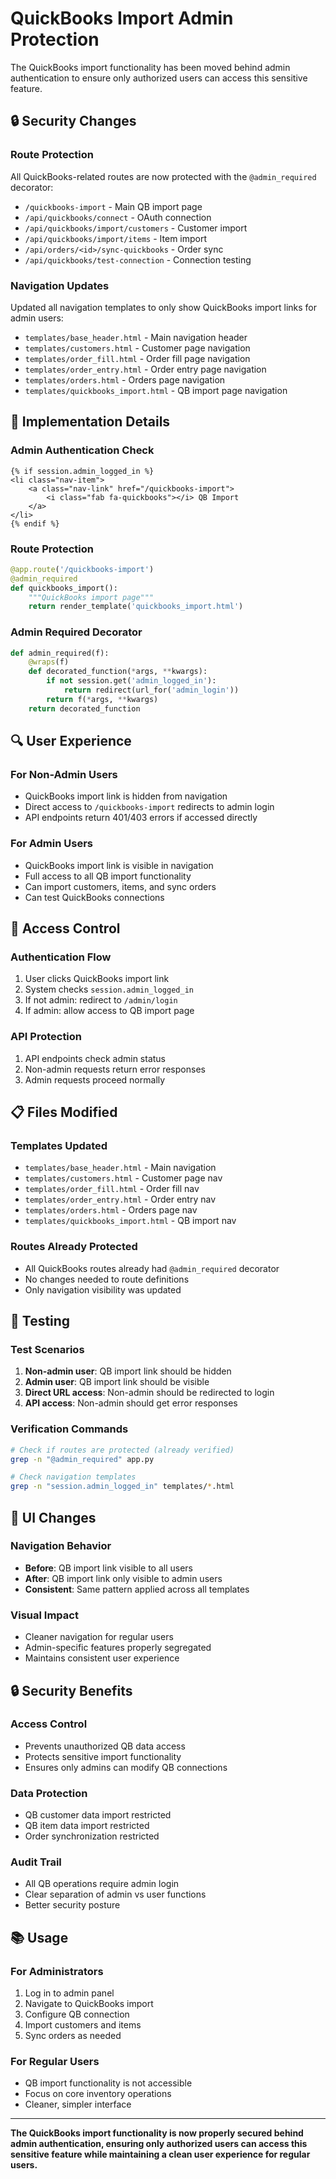 # QuickBooks Import Admin Protection

The QuickBooks import functionality has been moved behind admin authentication to ensure only authorized users can access this sensitive feature.

## 🔒 **Security Changes**

### **Route Protection**
All QuickBooks-related routes are now protected with the `@admin_required` decorator:

- `/quickbooks-import` - Main QB import page
- `/api/quickbooks/connect` - OAuth connection
- `/api/quickbooks/import/customers` - Customer import
- `/api/quickbooks/import/items` - Item import
- `/api/orders/<id>/sync-quickbooks` - Order sync
- `/api/quickbooks/test-connection` - Connection testing

### **Navigation Updates**
Updated all navigation templates to only show QuickBooks import links for admin users:

- `templates/base_header.html` - Main navigation header
- `templates/customers.html` - Customer page navigation
- `templates/order_fill.html` - Order fill page navigation
- `templates/order_entry.html` - Order entry page navigation
- `templates/orders.html` - Orders page navigation
- `templates/quickbooks_import.html` - QB import page navigation

## 🎯 **Implementation Details**

### **Admin Authentication Check**
```jinja2
{% if session.admin_logged_in %}
<li class="nav-item">
    <a class="nav-link" href="/quickbooks-import">
        <i class="fab fa-quickbooks"></i> QB Import
    </a>
</li>
{% endif %}
```

### **Route Protection**
```python
@app.route('/quickbooks-import')
@admin_required
def quickbooks_import():
    """QuickBooks import page"""
    return render_template('quickbooks_import.html')
```

### **Admin Required Decorator**
```python
def admin_required(f):
    @wraps(f)
    def decorated_function(*args, **kwargs):
        if not session.get('admin_logged_in'):
            return redirect(url_for('admin_login'))
        return f(*args, **kwargs)
    return decorated_function
```

## 🔍 **User Experience**

### **For Non-Admin Users**
- QuickBooks import link is hidden from navigation
- Direct access to `/quickbooks-import` redirects to admin login
- API endpoints return 401/403 errors if accessed directly

### **For Admin Users**
- QuickBooks import link is visible in navigation
- Full access to all QB import functionality
- Can import customers, items, and sync orders
- Can test QuickBooks connections

## 🚀 **Access Control**

### **Authentication Flow**
1. User clicks QuickBooks import link
2. System checks `session.admin_logged_in`
3. If not admin: redirect to `/admin/login`
4. If admin: allow access to QB import page

### **API Protection**
1. API endpoints check admin status
2. Non-admin requests return error responses
3. Admin requests proceed normally

## 📋 **Files Modified**

### **Templates Updated**
- `templates/base_header.html` - Main navigation
- `templates/customers.html` - Customer page nav
- `templates/order_fill.html` - Order fill nav
- `templates/order_entry.html` - Order entry nav
- `templates/orders.html` - Orders page nav
- `templates/quickbooks_import.html` - QB import nav

### **Routes Already Protected**
- All QuickBooks routes already had `@admin_required` decorator
- No changes needed to route definitions
- Only navigation visibility was updated

## 🔧 **Testing**

### **Test Scenarios**
1. **Non-admin user**: QB import link should be hidden
2. **Admin user**: QB import link should be visible
3. **Direct URL access**: Non-admin should be redirected to login
4. **API access**: Non-admin should get error responses

### **Verification Commands**
```bash
# Check if routes are protected (already verified)
grep -n "@admin_required" app.py

# Check navigation templates
grep -n "session.admin_logged_in" templates/*.html
```

## 🎨 **UI Changes**

### **Navigation Behavior**
- **Before**: QB import link visible to all users
- **After**: QB import link only visible to admin users
- **Consistent**: Same pattern applied across all templates

### **Visual Impact**
- Cleaner navigation for regular users
- Admin-specific features properly segregated
- Maintains consistent user experience

## 🔒 **Security Benefits**

### **Access Control**
- Prevents unauthorized QB data access
- Protects sensitive import functionality
- Ensures only admins can modify QB connections

### **Data Protection**
- QB customer data import restricted
- QB item data import restricted
- Order synchronization restricted

### **Audit Trail**
- All QB operations require admin login
- Clear separation of admin vs user functions
- Better security posture

## 📚 **Usage**

### **For Administrators**
1. Log in to admin panel
2. Navigate to QuickBooks import
3. Configure QB connection
4. Import customers and items
5. Sync orders as needed

### **For Regular Users**
- QB import functionality is not accessible
- Focus on core inventory operations
- Cleaner, simpler interface

---

**The QuickBooks import functionality is now properly secured behind admin authentication, ensuring only authorized users can access this sensitive feature while maintaining a clean user experience for regular users.**
